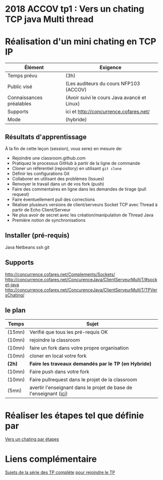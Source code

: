 # 2018 ACCOV tp1 : Vers un chating TCP java Multi thread



# Réalisation d'un mini chating en TCP IP

Élément                    | Exigence
---                     | ---
Temps prévu             | (3h)
Public visé             | (Les auditeurs du cours NFP103 (ACCOV)
Connaissances préalables | (Avoir suivi le cours Java avancé et Linux)
Supports               | ici et http://concurrence.cofares.net/
Mode          | (hybride)

## Résultats d'apprentissage

À la fin de cette leçon (session), vous serez en mesure de:

- Rejoindre une classroom.github.com
- Pratiquez le processus GitHub à partir de la ligne de commande
- Cloner un référentiel (repository) en utilisant `git clone`
- Définir les configurations Git
- Collaborer en utilisant des problèmes (Issues)
- Renvoyer le travail dans un de vos fork (push)
- Faire des commentaires en ligne dans les demandes de tirage (pull request)
- Faire éventuellement pull des corrections
- Réaliser plusieurs versions de client/serveurs Socket TCP avec Thread à partir de Echo Client/Serveur
- Ne plus avoir de secret avec les création/manipulation de Thread Java
- Première notion de synchronisations

## Installer (pré-requis)

Java
Netbeans
ssh
git

## Supports

http://concurrence.cofares.net/Complements/Sockets/
http://concurrence.cofares.net/ConcurenceJava/ClientServeurMultiT/#socket-java
http://concurrence.cofares.net/ConcurenceJava/ClientServeurMultiT/TPVersChating/

## le plan

Temps        | Sujet
---         | ---
(15mn)| Verifié que tous les pré-requis OK
(10mn)| rejoindre la classroom
(10mn)| faire un fork dans votre propre organisation
(10mn)| cloner en local votre fork
**(2h)**| **Faire les traveaux demandés par le TP (en Hybride)**
(10mn)| Faire push dans votre fork
(10mn)| Faire pullrequest dans le projet de la classroom
(5mn)| avertir l'enseignant dans le projet de base de l'enseignant ([ici](https://github.com/clpf2018/2018-accov-tp0/issues))

# Réaliser les étapes  tel que définie par

[Vers un chating par étapes](http://concurrence.cofares.net/ConcurenceJava/ClientServeurMultiT/TPVersChating/)


# Liens complémentaire

[Sujets de la série des TP complète](http://concurrence.cofares.net/ConcurenceJava/)
[pour rejoindre le TP](https://classroom.github.com/a/WIo0y3Zo)
